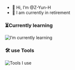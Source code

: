 - 👋 Hi, I’m @Z-Yun-H 
- 👀 I am currently in retirement  
### ⏳Currently learning  
![I’m currently learning](https://skillicons.dev/icons?i=nodejs,deno,javascript,typescript,rust,golang,php,electron,tauri,tailwind,vue,nuxt)  
### 🛠️ use Tools
![Tools I use](https://skillicons.dev/icons?i=vscode,vite,webpack,git,github,discord)
